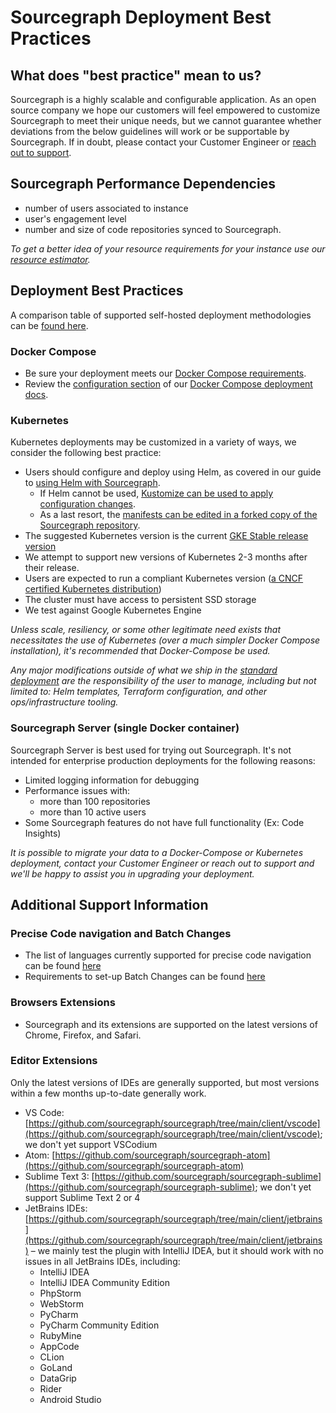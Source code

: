 # Sourcegraph Deployment Best Practices

## What does "best practice" mean to us?

Sourcegraph is a highly scalable and configurable application. As an open source company we hope our customers will feel empowered to customize Sourcegraph to meet their unique needs, but we cannot guarantee whether deviations from the below guidelines will work or be supportable by Sourcegraph. If in doubt, please contact your Customer Engineer or [reach out to support](../index.md#get-help).

## Sourcegraph Performance Dependencies

- number of users associated to instance
- user's engagement level
- number and size of code repositories synced to Sourcegraph.

_To get a better idea of your resource requirements for your instance use our_ [_resource estimator_](deploy/resource_estimator.md)_._

## Deployment Best Practices

A comparison table of supported self-hosted deployment methodologies can be [found here](deploy/index.md#deployment-types).

### Docker Compose

- Be sure your deployment meets our [Docker Compose requirements](deploy/docker-compose/index.md#requirements).
- Review the [configuration section](deploy/docker-compose/index.md#configuration) of our [Docker Compose deployment docs](deploy/docker-compose/index.md).

### Kubernetes

Kubernetes deployments may be customized in a variety of ways, we consider the following best practice:

- Users should configure and deploy using Helm, as covered in our guide to [using Helm with Sourcegraph](deploy/kubernetes/helm.md).
  -  If Helm cannot be used, [Kustomize can be used to apply configuration changes](deploy/kubernetes/kustomize.md).
  -  As a last resort, the [manifests can be edited in a forked copy of the Sourcegraph repository](deploy/kubernetes/index.md).
- The suggested Kubernetes version is the current [GKE Stable release version](https://cloud.google.com/kubernetes-engine/docs/release-notes-stable)
- We attempt to support new versions of Kubernetes 2-3 months after their release.
- Users are expected to run a compliant Kubernetes version ([a CNCF certified Kubernetes distribution](https://github.com/cncf/k8s-conformance))
- The cluster must have access to persistent SSD storage
- We test against Google Kubernetes Engine

_Unless scale, resiliency, or some other legitimate need exists that necessitates the use of Kubernetes (over a much simpler Docker Compose installation), it's recommended that Docker-Compose be used._

_Any major modifications outside of what we ship in the [standard deployment](https://github.com/sourcegraph/deploy-sourcegraph) are the responsibility of the user to manage, including but not limited to: Helm templates, Terraform configuration, and other ops/infrastructure tooling._

### Sourcegraph Server (single Docker container)

Sourcegraph Server is best used for trying out Sourcegraph. It's not intended for enterprise production deployments for the following reasons:

- Limited logging information for debugging
- Performance issues with:
  - more than 100 repositories
  - more than 10 active users
- Some Sourcegraph features do not have full functionality (Ex: Code Insights)

_It is possible to migrate your data to a Docker-Compose or Kubernetes deployment, contact your Customer Engineer or reach out to support and we'll be happy to assist you in upgrading your deployment._

## Additional Support Information

### Precise Code navigation and Batch Changes

- The list of languages currently supported for precise code navigation can be found [here](https://docs.sourcegraph.com/code_intelligence/references/indexers)
- Requirements to set-up Batch Changes can be found [here](https://docs.sourcegraph.com/batch_changes/references/requirements)

### Browsers Extensions

- Sourcegraph and its extensions are supported on the latest versions of Chrome, Firefox, and Safari.

### Editor Extensions

Only the latest versions of IDEs are generally supported, but most versions within a few months up-to-date generally work.

- VS Code: [https://github.com/sourcegraph/sourcegraph/tree/main/client/vscode](https://github.com/sourcegraph/sourcegraph/tree/main/client/vscode); we don't yet support VSCodium
- Atom: [https://github.com/sourcegraph/sourcegraph-atom](https://github.com/sourcegraph/sourcegraph-atom)
- Sublime Text 3: [https://github.com/sourcegraph/sourcegraph-sublime](https://github.com/sourcegraph/sourcegraph-sublime); we don't yet support Sublime Text 2 or 4
- JetBrains IDEs: [https://github.com/sourcegraph/sourcegraph/tree/main/client/jetbrains](https://github.com/sourcegraph/sourcegraph/tree/main/client/jetbrains) – we mainly test the plugin with IntelliJ IDEA, but it should work with no issues in all JetBrains IDEs, including:
  - IntelliJ IDEA
  - IntelliJ IDEA Community Edition
  - PhpStorm
  - WebStorm
  - PyCharm
  - PyCharm Community Edition
  - RubyMine
  - AppCode
  - CLion
  - GoLand
  - DataGrip
  - Rider
  - Android Studio
